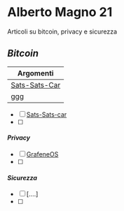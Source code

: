 # Alberto Magno 21
Articoli su bitcoin, privacy e sicurezza

## *Bitcoin*

| Argomenti                                    |
|--------------------------------------------|
| [Sats-Sats-Car](./Bitcoin/Sats_Sats_Car/)  |
| ggg                                        |



- [ ]   [Sats-Sats-car](https://github.com/AlbertoMagno21/AlbertoMagno21.github.io/blob/main/Bitcoin/Sats_Sats_Car/Sats_Sats_Car.md)
- [ ]  

#### *Privacy*

- [ ]   [GrafeneOS]()
- [ ] 

#### *Sicurezza*

- [ ]   [....]
- [ ]  
